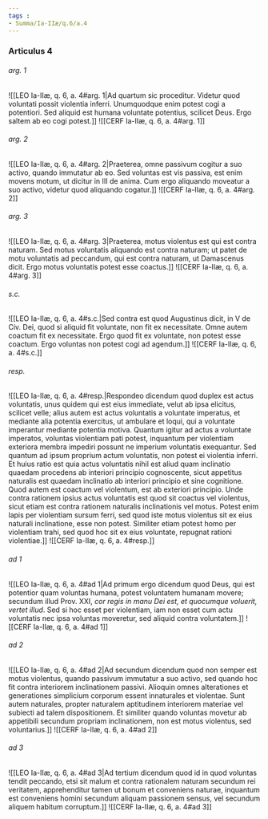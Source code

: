 ```yaml
---
tags : 
- Summa/Ia-IIæ/q.6/a.4
---
```


### Articulus 4

###### arg. 1
![[LEO Ia-IIæ, q. 6, a. 4#arg. 1|Ad quartum sic proceditur. Videtur quod voluntati possit violentia inferri. Unumquodque enim potest cogi a potentiori. Sed aliquid est humana voluntate potentius, scilicet Deus. Ergo saltem ab eo cogi potest.]]
![[CERF Ia-IIæ, q. 6, a. 4#arg. 1]]

###### arg. 2
![[LEO Ia-IIæ, q. 6, a. 4#arg. 2|Praeterea, omne passivum cogitur a suo activo, quando immutatur ab eo. Sed voluntas est vis passiva, est enim movens motum, ut dicitur in III de anima. Cum ergo aliquando moveatur a suo activo, videtur quod aliquando cogatur.]]
![[CERF Ia-IIæ, q. 6, a. 4#arg. 2]]

###### arg. 3
![[LEO Ia-IIæ, q. 6, a. 4#arg. 3|Praeterea, motus violentus est qui est contra naturam. Sed motus voluntatis aliquando est contra naturam; ut patet de motu voluntatis ad peccandum, qui est contra naturam, ut Damascenus dicit. Ergo motus voluntatis potest esse coactus.]]
![[CERF Ia-IIæ, q. 6, a. 4#arg. 3]]

###### s.c.
![[LEO Ia-IIæ, q. 6, a. 4#s.c.|Sed contra est quod Augustinus dicit, in V de Civ. Dei, quod si aliquid fit voluntate, non fit ex necessitate. Omne autem coactum fit ex necessitate. Ergo quod fit ex voluntate, non potest esse coactum. Ergo voluntas non potest cogi ad agendum.]]
![[CERF Ia-IIæ, q. 6, a. 4#s.c.]]

###### resp.
![[LEO Ia-IIæ, q. 6, a. 4#resp.|Respondeo dicendum quod duplex est actus voluntatis, unus quidem qui est eius immediate, velut ab ipsa elicitus, scilicet velle; alius autem est actus voluntatis a voluntate imperatus, et mediante alia potentia exercitus, ut ambulare et loqui, qui a voluntate imperantur mediante potentia motiva. Quantum igitur ad actus a voluntate imperatos, voluntas violentiam pati potest, inquantum per violentiam exteriora membra impediri possunt ne imperium voluntatis exequantur. Sed quantum ad ipsum proprium actum voluntatis, non potest ei violentia inferri. Et huius ratio est quia actus voluntatis nihil est aliud quam inclinatio quaedam procedens ab interiori principio cognoscente, sicut appetitus naturalis est quaedam inclinatio ab interiori principio et sine cognitione. Quod autem est coactum vel violentum, est ab exteriori principio. Unde contra rationem ipsius actus voluntatis est quod sit coactus vel violentus, sicut etiam est contra rationem naturalis inclinationis vel motus. Potest enim lapis per violentiam sursum ferri, sed quod iste motus violentus sit ex eius naturali inclinatione, esse non potest. Similiter etiam potest homo per violentiam trahi, sed quod hoc sit ex eius voluntate, repugnat rationi violentiae.]]
![[CERF Ia-IIæ, q. 6, a. 4#resp.]]

###### ad 1
![[LEO Ia-IIæ, q. 6, a. 4#ad 1|Ad primum ergo dicendum quod Deus, qui est potentior quam voluntas humana, potest voluntatem humanam movere; secundum illud Prov. XXI, *cor regis in manu Dei est, et quocumque voluerit, vertet illud*. Sed si hoc esset per violentiam, iam non esset cum actu voluntatis nec ipsa voluntas moveretur, sed aliquid contra voluntatem.]]
![[CERF Ia-IIæ, q. 6, a. 4#ad 1]]

###### ad 2
![[LEO Ia-IIæ, q. 6, a. 4#ad 2|Ad secundum dicendum quod non semper est motus violentus, quando passivum immutatur a suo activo, sed quando hoc fit contra interiorem inclinationem passivi. Alioquin omnes alterationes et generationes simplicium corporum essent innaturales et violentae. Sunt autem naturales, propter naturalem aptitudinem interiorem materiae vel subiecti ad talem dispositionem. Et similiter quando voluntas movetur ab appetibili secundum propriam inclinationem, non est motus violentus, sed voluntarius.]]
![[CERF Ia-IIæ, q. 6, a. 4#ad 2]]

###### ad 3
![[LEO Ia-IIæ, q. 6, a. 4#ad 3|Ad tertium dicendum quod id in quod voluntas tendit peccando, etsi sit malum et contra rationalem naturam secundum rei veritatem, apprehenditur tamen ut bonum et conveniens naturae, inquantum est conveniens homini secundum aliquam passionem sensus, vel secundum aliquem habitum corruptum.]]
![[CERF Ia-IIæ, q. 6, a. 4#ad 3]]

